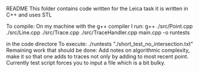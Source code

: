 README
This folder contains code written for the Leica task it is written in C++ and uses STL 


To compile:
On my machine with the g++ compiler I run:
g++ ./src/Point.cpp ./src/Line.cpp ./src/Trace.cpp ./src/TraceHandler.cpp  main.cpp -o runtests

in the code directore
To execute:
./runtests "./short_test_no_intersection.txt" 
Remaining work that should be done:
Add notes on algorithmic complexity, make it so that one adds to traces not only by adding to most recent point. Currently test script forces you to input a file which is a bit bulky.